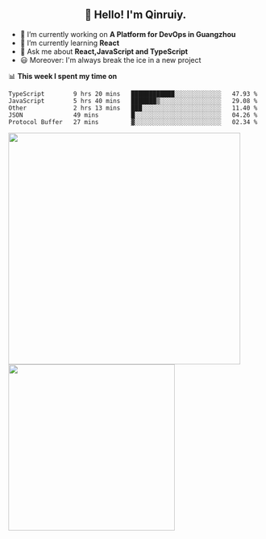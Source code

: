 <h2 align="center">👋 Hello! I'm Qinruiy.</h2>


- 🔭 I’m currently working on **A Platform for DevOps in Guangzhou**
- 🌱 I’m currently learning **React**
- 💬 Ask me about **React,JavaScript and TypeScript**
- 😃 Moreover: I'm always break the ice in a new project

📊 **This week I spent my time on**

<!--START_SECTION:waka-->
```text
TypeScript        9 hrs 20 mins   ████████████░░░░░░░░░░░░░   47.93 % 
JavaScript        5 hrs 40 mins   ███████▒░░░░░░░░░░░░░░░░░   29.08 % 
Other             2 hrs 13 mins   ███░░░░░░░░░░░░░░░░░░░░░░   11.40 % 
JSON              49 mins         █░░░░░░░░░░░░░░░░░░░░░░░░   04.26 % 
Protocol Buffer   27 mins         ▓░░░░░░░░░░░░░░░░░░░░░░░░   02.34 % 
```
<!--END_SECTION:waka-->

<p>
<img align="left" width="460" src="https://github-readme-stats.vercel.app/api?username=Qinruiy&custom_title=Qrinruiy's Github Stats&theme=graywhite&hide_border=true"/> <img align="left" width="330" src="https://github-readme-stats.vercel.app/api/top-langs/?username=Qinruiy&layout=compact&theme=graywhite&hide_border=true"/>
</p>
